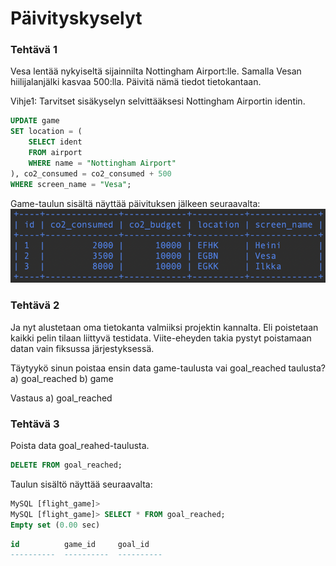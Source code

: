 # Päivityskyselyt

### Tehtävä 1

Vesa lentää nykyiseltä sijainnilta Nottingham Airport:lle. Samalla Vesan hiilijalanjälki kasvaa 500:lla. Päivitä nämä tiedot tietokantaan.

Vihje1: Tarvitset sisäkyselyn selvittääksesi Nottingham Airportin identin.
```sql
UPDATE game
SET location = (
    SELECT ident
    FROM airport
    WHERE name = "Nottingham Airport"
), co2_consumed = co2_consumed + 500
WHERE screen_name = "Vesa";
```
Game-taulun sisältä näyttää päivituksen jälkeen seuraavalta:
![Screenshot8_1](Screenshot8_1.png)

### Tehtävä 2

Ja nyt alustetaan oma tietokanta valmiiksi projektin kannalta. Eli poistetaan kaikki pelin tilaan liittyvä testidata. Viite-eheyden takia pystyt poistamaan datan vain fiksussa järjestyksessä.

Täytyykö sinun poistaa ensin data game-taulusta vai goal_reached taulusta?
a) goal_reached
b) game

Vastaus a) goal_reached

### Tehtävä 3

Poista data goal_reahed-taulusta.
```sql
DELETE FROM goal_reached;
```
Taulun sisältö näyttää seuraavalta:
```sql
MySQL [flight_game]>
MySQL [flight_game]> SELECT * FROM goal_reached;
Empty set (0.00 sec)
```
```sql
id          game_id     goal_id
----------  ----------  ----------
```


